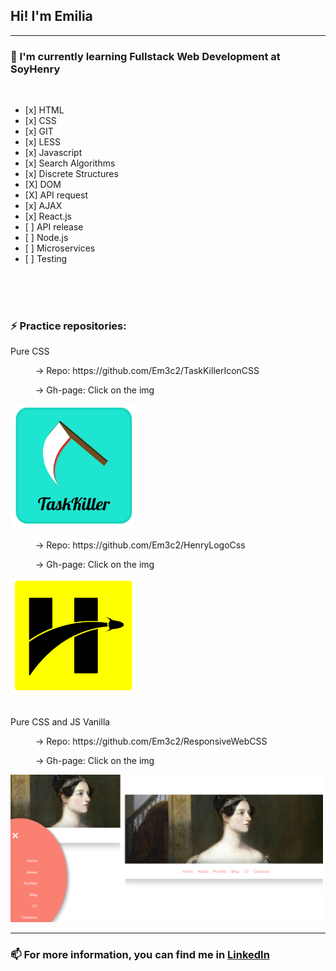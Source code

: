 
<h2> Hi! I'm Emilia</h2>
<hr/>
<div>
  <h3> 🌱  I'm currently learning Fullstack Web Development at SoyHenry</h3>
  <br/>
      <ul>
        <li> [x] HTML </li>
        <li> [x] CSS </li>
        <li> [x] GIT </li>
        <li> [x] LESS </li>
        <li> [x] Javascript </li>
        <li> [x] Search Algorithms </li>
        <li> [x] Discrete Structures </li>
        <li> [X] DOM </li>
        <li> [X] API request </li>
        <li> [x] AJAX </li>
        <li> [x] React.js </li>
        <li> [ ] API release </li> 
        <li> [ ] Node.js </li>
        <li> [ ] Microservices </li>
        <li> [ ] Testing </li>
      </ul>
  <br/><br/><br/>
  <h3> ⚡  Practice repositories:</h3></li> 
        <div> 
            <dl>
                <dt>Pure CSS</dt>
                <dd><p>-> Repo: https://github.com/Em3c2/TaskKillerIconCSS</p><p>-> Gh-page: Click on the img</p></dd>
                <a href='https://em3c2.github.io/TaskKillerIconCSS/'><img  width='200' src='https://github.com/Em3c2/Em3c2/blob/master/Task.png?raw=true'/></a> 
                <br/>
                <dd><p>-> Repo: https://github.com/Em3c2/HenryLogoCss<p></p> -> Gh-page: Click on the img</p></dd>
                <a href='https://em3c2.github.io/HenryLogoCss/'><img width='200' src='https://github.com/Em3c2/Em3c2/blob/master/Henry.png?raw=true'/></a>
                <br/><br/><br/>
                <dt>Pure CSS and JS Vanilla</dt>
                <dd><p> -> Repo: https://github.com/Em3c2/ResponsiveWebCSS</p><p> -> Gh-page: Click on the img</p></dd>
                <a href='https://em3c2.github.io/ResponsiveWebCSS'><img width='500' src='https://github.com/Em3c2/Em3c2/blob/master/Resp.png?raw=true'/></a>
            </dl>
        </div>
    <hr/>
    <h3> 📫  For more information, you can find me in <a href="https://www.linkedin.com/in/em3c2">LinkedIn</a></h3>
</div>

<br/><br/><br/>


<!--
**Em3c2/Em3c2** is a ✨ _special_ ✨ repository because its `README.md` (this file) appears on your GitHub profile.

Here are some ideas to get you started:

- 🔭 I’m currently working on ...
- 🌱 I’m currently learning ...
- 👯 I’m looking to collaborate on ...
- 🤔 I’m looking for help with ...
- 💬 Ask me about ...
- 📫 How to reach me: ...
- 😄 Pronouns: ...
- ⚡ Fun fact: ...
-->
